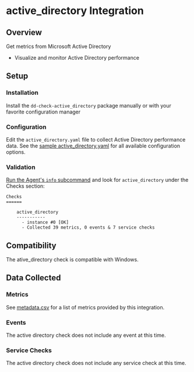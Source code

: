 # active_directory Integration

## Overview

Get metrics from Microsoft Active Directory

* Visualize and monitor Active Directory performance

## Setup
### Installation

Install the `dd-check-active_directory` package manually or with your favorite configuration manager

### Configuration

Edit the `active_directory.yaml` file to collect Active Directory performance data. See the [sample active_directory.yaml](https://github.com/DataDog/integrations-core/blob/master/active_directory/datadog_checks/active_directory/conf.yaml.example) for all available configuration options.

### Validation

[Run the Agent's `info` subcommand](https://help.datadoghq.com/hc/en-us/articles/203764635-Agent-Status-and-Information) and look for `active_directory` under the Checks section:

    Checks
    ======

        active_directory
        -----------
          - instance #0 [OK]
          - Collected 39 metrics, 0 events & 7 service checks

## Compatibility

The ative_directory check is compatible with Windows.

## Data Collected
### Metrics
See [metadata.csv](https://github.com/DataDog/integrations-core/blob/master/active_directory/metadata.csv) for a list of metrics provided by this integration.

### Events
The active directory check does not include any event at this time.

### Service Checks
The active directory check does not include any service check at this time.
